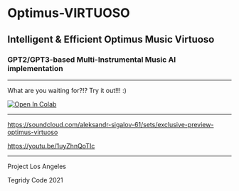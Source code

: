 # Optimus-VIRTUOSO

## Intelligent &amp; Efficient Optimus Music Virtuoso

### GPT2/GPT3-based Multi-Instrumental Music AI implementation

***

What are you waiting for?!? Try it out!!! :)

[![Open In Colab][colab-badge]][colab-notebook]

[colab-notebook]: <https://colab.research.google.com/github/asigalov61/Optimus-VIRTUOSO/blob/main/Optimus_VIRTUOSO.ipynb>
[colab-badge]: <https://colab.research.google.com/assets/colab-badge.svg>
***

https://soundcloud.com/aleksandr-sigalov-61/sets/exclusive-preview-optimus-virtuoso

https://youtu.be/1uyZhnQoTIc

***

Project Los Angeles

Tegridy Code 2021
